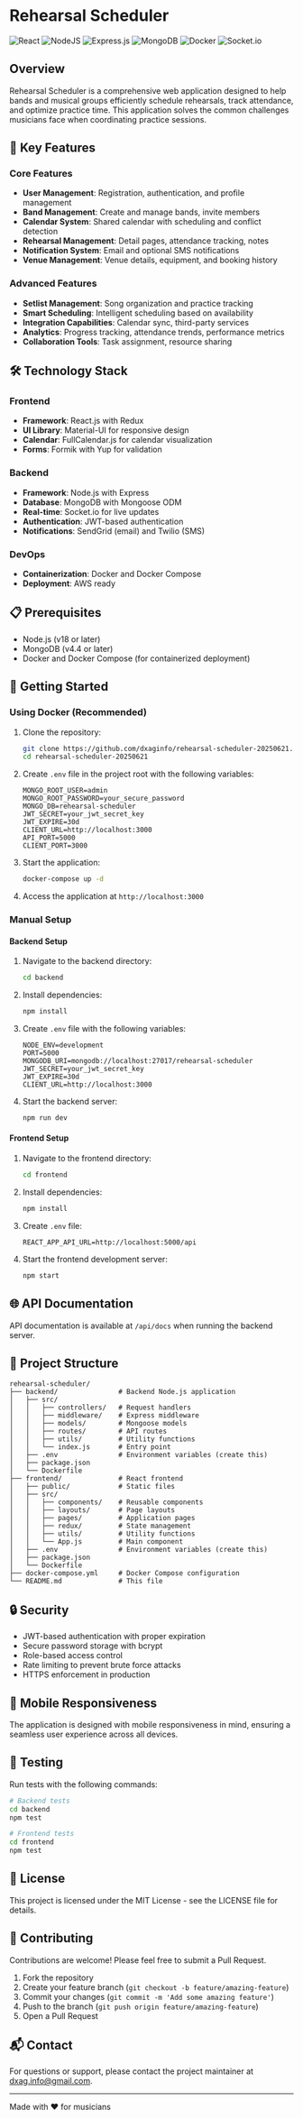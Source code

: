 # Rehearsal Scheduler

![React](https://img.shields.io/badge/react-%2320232a.svg?style=for-the-badge&logo=react&logoColor=%2361DAFB)
![NodeJS](https://img.shields.io/badge/node.js-6DA55F?style=for-the-badge&logo=node.js&logoColor=white)
![Express.js](https://img.shields.io/badge/express.js-%23404d59.svg?style=for-the-badge&logo=express&logoColor=%2361DAFB)
![MongoDB](https://img.shields.io/badge/MongoDB-%234ea94b.svg?style=for-the-badge&logo=mongodb&logoColor=white)
![Docker](https://img.shields.io/badge/docker-%230db7ed.svg?style=for-the-badge&logo=docker&logoColor=white)
![Socket.io](https://img.shields.io/badge/Socket.io-black?style=for-the-badge&logo=socket.io&badgeColor=010101)

## Overview

Rehearsal Scheduler is a comprehensive web application designed to help bands and musical groups efficiently schedule rehearsals, track attendance, and optimize practice time. This application solves the common challenges musicians face when coordinating practice sessions.

## 🎵 Key Features

### Core Features
- **User Management**: Registration, authentication, and profile management
- **Band Management**: Create and manage bands, invite members
- **Calendar System**: Shared calendar with scheduling and conflict detection
- **Rehearsal Management**: Detail pages, attendance tracking, notes
- **Notification System**: Email and optional SMS notifications
- **Venue Management**: Venue details, equipment, and booking history

### Advanced Features
- **Setlist Management**: Song organization and practice tracking
- **Smart Scheduling**: Intelligent scheduling based on availability
- **Integration Capabilities**: Calendar sync, third-party services
- **Analytics**: Progress tracking, attendance trends, performance metrics
- **Collaboration Tools**: Task assignment, resource sharing

## 🛠️ Technology Stack

### Frontend
- **Framework**: React.js with Redux
- **UI Library**: Material-UI for responsive design
- **Calendar**: FullCalendar.js for calendar visualization
- **Forms**: Formik with Yup for validation

### Backend
- **Framework**: Node.js with Express
- **Database**: MongoDB with Mongoose ODM
- **Real-time**: Socket.io for live updates
- **Authentication**: JWT-based authentication
- **Notifications**: SendGrid (email) and Twilio (SMS)

### DevOps
- **Containerization**: Docker and Docker Compose
- **Deployment**: AWS ready

## 📋 Prerequisites

- Node.js (v18 or later)
- MongoDB (v4.4 or later)
- Docker and Docker Compose (for containerized deployment)

## 🚀 Getting Started

### Using Docker (Recommended)

1. Clone the repository:
   ```bash
   git clone https://github.com/dxaginfo/rehearsal-scheduler-20250621.git
   cd rehearsal-scheduler-20250621
   ```

2. Create `.env` file in the project root with the following variables:
   ```
   MONGO_ROOT_USER=admin
   MONGO_ROOT_PASSWORD=your_secure_password
   MONGO_DB=rehearsal-scheduler
   JWT_SECRET=your_jwt_secret_key
   JWT_EXPIRE=30d
   CLIENT_URL=http://localhost:3000
   API_PORT=5000
   CLIENT_PORT=3000
   ```

3. Start the application:
   ```bash
   docker-compose up -d
   ```

4. Access the application at `http://localhost:3000`

### Manual Setup

#### Backend Setup
1. Navigate to the backend directory:
   ```bash
   cd backend
   ```

2. Install dependencies:
   ```bash
   npm install
   ```

3. Create `.env` file with the following variables:
   ```
   NODE_ENV=development
   PORT=5000
   MONGODB_URI=mongodb://localhost:27017/rehearsal-scheduler
   JWT_SECRET=your_jwt_secret_key
   JWT_EXPIRE=30d
   CLIENT_URL=http://localhost:3000
   ```

4. Start the backend server:
   ```bash
   npm run dev
   ```

#### Frontend Setup
1. Navigate to the frontend directory:
   ```bash
   cd frontend
   ```

2. Install dependencies:
   ```bash
   npm install
   ```

3. Create `.env` file:
   ```
   REACT_APP_API_URL=http://localhost:5000/api
   ```

4. Start the frontend development server:
   ```bash
   npm start
   ```

## 🌐 API Documentation

API documentation is available at `/api/docs` when running the backend server.

## 📐 Project Structure

```
rehearsal-scheduler/
├── backend/               # Backend Node.js application
│   ├── src/
│   │   ├── controllers/   # Request handlers
│   │   ├── middleware/    # Express middleware
│   │   ├── models/        # Mongoose models
│   │   ├── routes/        # API routes
│   │   ├── utils/         # Utility functions
│   │   └── index.js       # Entry point
│   ├── .env               # Environment variables (create this)
│   ├── package.json
│   └── Dockerfile
├── frontend/              # React frontend
│   ├── public/            # Static files
│   ├── src/
│   │   ├── components/    # Reusable components
│   │   ├── layouts/       # Page layouts
│   │   ├── pages/         # Application pages
│   │   ├── redux/         # State management
│   │   ├── utils/         # Utility functions
│   │   └── App.js         # Main component
│   ├── .env               # Environment variables (create this)
│   ├── package.json
│   └── Dockerfile
├── docker-compose.yml     # Docker Compose configuration
└── README.md              # This file
```

## 🔒 Security

- JWT-based authentication with proper expiration
- Secure password storage with bcrypt
- Role-based access control
- Rate limiting to prevent brute force attacks
- HTTPS enforcement in production

## 📱 Mobile Responsiveness

The application is designed with mobile responsiveness in mind, ensuring a seamless user experience across all devices.

## 🧪 Testing

Run tests with the following commands:

```bash
# Backend tests
cd backend
npm test

# Frontend tests
cd frontend
npm test
```

## 📄 License

This project is licensed under the MIT License - see the LICENSE file for details.

## 👥 Contributing

Contributions are welcome! Please feel free to submit a Pull Request.

1. Fork the repository
2. Create your feature branch (`git checkout -b feature/amazing-feature`)
3. Commit your changes (`git commit -m 'Add some amazing feature'`)
4. Push to the branch (`git push origin feature/amazing-feature`)
5. Open a Pull Request

## 📬 Contact

For questions or support, please contact the project maintainer at [dxag.info@gmail.com](mailto:dxag.info@gmail.com).

---

Made with ❤️ for musicians